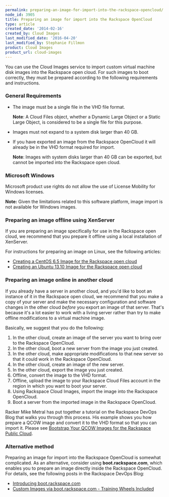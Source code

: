 ```yaml
---
permalink: preparing-an-image-for-import-into-the-rackspace-opencloud/
node_id: 3905
title: Preparing an image for import into the Rackspace OpenCloud
type: article
created_date: '2014-02-16'
created_by: Cloud Images
last_modified_date: '2016-04-20'
last_modified_by: Stephanie Fillmon
product: Cloud Images
product_url: cloud-images
---
```


You can use the Cloud Images service to import custom virtual machine
disk images into the Rackspace open cloud. For such images to boot
correctly, they must be prepared according to the following requirements
and instructions.

### General Requirements

-   The image must be a single file in the VHD file format.

    **Note**: A Cloud Files object, whether a Dynamic Large Object or a
    Static Large Object, is considered to be a single file for
    this purpose.

-   Images must not expand to a system disk larger than 40 GB.

-   If you have exported an image from the Rackspace OpenCloud it will
    already be in the VHD format required for import.

    **Note**: Images with system disks larger than 40 GB can be
    exported, but cannot be imported into the Rackspace open cloud.

### Microsoft Windows

Microsoft product use rights do not allow the use of License Mobility
for Windows licenses.

**Note:** Given the limitations related to this software
platform, image import is not available for Windows images.

### Preparing an image offline using XenServer

If you are preparing an image specifically for use in the Rackspace open
cloud, we recommend that you prepare it offline using a local
installation of XenServer.

For instructions for preparing an image on Linux, see the following
articles:

-   [Creating a CentOS 6.5 Image for the Rackspace open cloud](/how-to/creating-a-centos-65-image-for-the-rackspace-open-cloud)
-   [Creating an Ubuntu 13.10 Image for the Rackspace open cloud](/how-to/creating-an-ubuntu-1310-image-for-the-rackspace-open-cloud)

### Preparing an image online in another cloud

If you already have a server in another cloud, and you'd like to boot an
instance of it in the Rackspace open cloud, we recommend that you make a
copy of your server and make the necessary configuration and software
changes in the other cloud *before* you export an image of that server.
That's because it's a lot easier to work with a living server rather
than try to make offline modifications to a virtual machine image.

Basically, we suggest that you do the following:

1.  In the other cloud, create an image of the server you want to bring
    over to the Rackspace OpenCloud.
2.  In the other cloud, boot a new server from the image you
    just created.
3.  In the other cloud, make appropriate modifications to that new
    server so that it could work in the Rackspace OpenCloud.
4.  In the other cloud, create an image of the new server.
5.  In the other cloud, export the image you just created.
6.  Offline, convert the image to the VHD format.
7.  Offline, upload the image to your Rackspace Cloud Files account in
    the region in which you want to boot your server.
8.  Using Rackspace Cloud Images, import the image into the
    Rackspace OpenCloud.
9.  Boot a server from the imported image in the Rackspace OpenCloud.

Racker Mike Metral has put together a tutorial on the Rackspace DevOps
Blog that walks you through this process. His example shows you how
prepare a QCOW image and convert it to the VHD format so that you can
import it. Please see [Bootstrap Your QCOW Images for the Rackspace Public Cloud](https://developer.rackspace.com/blog/bootstrap-your-qcow-images-for-the-rackspace-public-cloud/).

### Alternative method

Preparing an image for import into the Rackspace OpenCloud is somewhat
complicated. As an alternative, consider using **boot.rackspace.com**, which
enables you to prepare an image directly inside the Rackspace OpenCloud.
For details, see the following posts in the Rackspace DevOps Blog:

-   [Introducing boot.rackspace.com](http://developer.rackspace.com/blog/introducing-boot-dot-rackspace-dot-com.html)
-   [Custom Images via boot.rackspace.com - Training Wheels Included](http://developer.rackspace.com/blog/custom-images-via-boot-dot-rackspace-dot-com-training-wheels-included.html)
